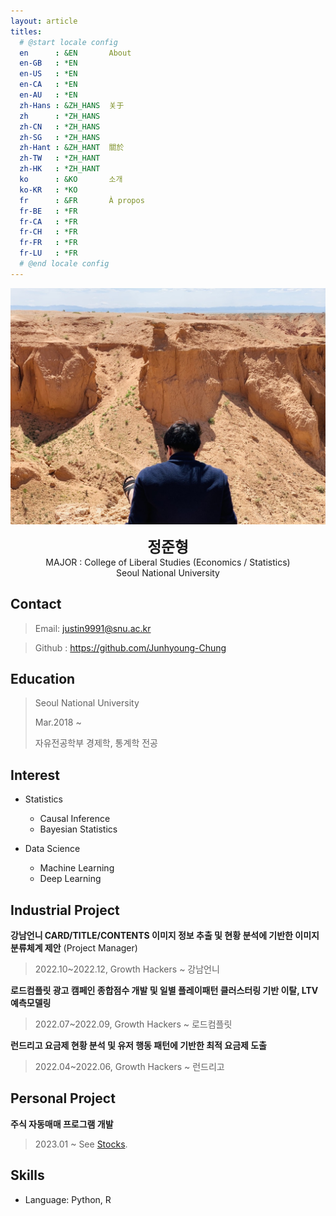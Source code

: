 ```yaml
---
layout: article
titles:
  # @start locale config
  en      : &EN       About
  en-GB   : *EN
  en-US   : *EN
  en-CA   : *EN
  en-AU   : *EN
  zh-Hans : &ZH_HANS  关于
  zh      : *ZH_HANS
  zh-CN   : *ZH_HANS
  zh-SG   : *ZH_HANS
  zh-Hant : &ZH_HANT  關於
  zh-TW   : *ZH_HANT
  zh-HK   : *ZH_HANT
  ko      : &KO       소개
  ko-KR   : *KO
  fr      : &FR       À propos
  fr-BE   : *FR
  fr-CA   : *FR
  fr-CH   : *FR
  fr-FR   : *FR
  fr-LU   : *FR
  # @end locale config
---
```


!["me"](/assets/images/me.jpg)

<center>
<span style='font-size:170%;font-weight:bold'>
정준형
</span>
</center>

<center>MAJOR : College of Liberal Studies (Economics / Statistics)</center>

<center>Seoul National University</center>

## Contact

> Email: justin9991@snu.ac.kr

> Github : <a href='https://github.com/Junhyoung-Chung'>https://github.com/Junhyoung-Chung</a>

## Education

> Seoul National University
>
> Mar.2018 ~
>
> 자유전공학부 경제학, 통계학 전공

## Interest

* Statistics
  * Causal Inference
  * Bayesian Statistics
  
* Data Science
  * Machine Learning
  * Deep Learning

## Industrial Project

__강남언니 CARD/TITLE/CONTENTS 이미지 정보 추출 및 현황 분석에 기반한 이미지 분류체계 제안__ (Project Manager)

> 2022.10~2022.12, Growth Hackers ~ 강남언니

__로드컴플릿 광고 캠페인 종합점수 개발 및 일별 플레이패턴 클러스터링 기반 이탈, LTV 예측모델링__

> 2022.07~2022.09, Growth Hackers ~ 로드컴플릿

__런드리고 요금제 현황 분석 및 유저 행동 패턴에 기반한 최적 요금제 도출__

> 2022.04~2022.06, Growth Hackers ~ 런드리고

## Personal Project

__주식 자동매매 프로그램 개발__

> 2023.01 ~ See <a href='https://junhyoung-chung.github.io/archive.html?tag=stocks'>Stocks</a>.

## Skills

* Language: Python, R